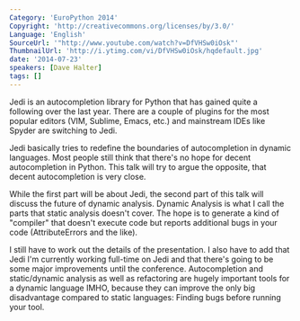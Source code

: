 ```yaml
---
Category: 'EuroPython 2014'
Copyright: 'http://creativecommons.org/licenses/by/3.0/'
Language: 'English'
SourceUrl: '"http://www.youtube.com/watch?v=DfVHSw0iOsk"'
ThumbnailUrl: 'http://i.ytimg.com/vi/DfVHSw0iOsk/hqdefault.jpg'
date: '2014-07-23'
speakers: [Dave Halter]
tags: []
---
```

Jedi is an autocompletion library for Python that has gained quite a following over the last year. There are a couple of plugins for the most popular editors (VIM, Sublime, Emacs, etc.) and mainstream IDEs like Spyder are switching to Jedi.

Jedi basically tries to redefine the boundaries of autocompletion in dynamic languages. Most people still think that there's no hope for decent autocompletion in Python. This talk will try to argue the opposite, that decent autocompletion is very close.

While the first part will be about Jedi, the second part of this talk will discuss the future of dynamic analysis. Dynamic Analysis is what I call the parts that static analysis doesn't cover. The hope is to generate a kind of "compiler" that doesn't execute code but reports additional bugs in your code (AttributeErrors and the like). 

I still have to work out the details of the presentation. I also have to add that Jedi I'm currently working full-time on Jedi and that there's going to be some major improvements until the conference. Autocompletion and static/dynamic analysis as well as refactoring are hugely important tools for a dynamic language IMHO, because they can improve the only big disadvantage compared to static languages: Finding bugs before running your tool.